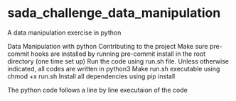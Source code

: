 # sada_challenge_data_manipulation
A data manipulation exercise in python

Data Manipulation with python
Contributing to the project
Make sure pre-commit hooks are installed by running pre-commit install in the root directory (one time set up)
Run the code using run.sh file.
Unless otherwise indicated, all codes are written in python3
Make run.sh executable using chmod +x run.sh
Install all dependencies using pip install 


The python code follows a line by line executaion of the code